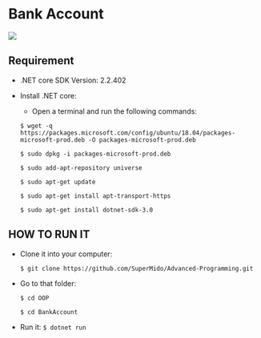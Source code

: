 # Bank Account

![](https://i.imgur.com/o3hh9Zm.gif)

## Requirement

- .NET core SDK Version: 2.2.402

- Install .NET core:
  - Open a terminal and run the following commands:
  
  `$ wget -q https://packages.microsoft.com/config/ubuntu/18.04/packages-microsoft-prod.deb -O packages-microsoft-prod.deb`
  
  `$ sudo dpkg -i packages-microsoft-prod.deb`

  `$ sudo add-apt-repository universe`
  
  `$ sudo apt-get update`
  
  `$ sudo apt-get install apt-transport-https`
  
  `$ sudo apt-get install dotnet-sdk-3.0`
  
## HOW TO RUN IT

- Clone it into your computer:

  `$ git clone https://github.com/SuperMido/Advanced-Programming.git`

- Go to that folder:

  `$ cd OOP`

  `$ cd BankAccount`

- Run it:
  `$ dotnet run`
